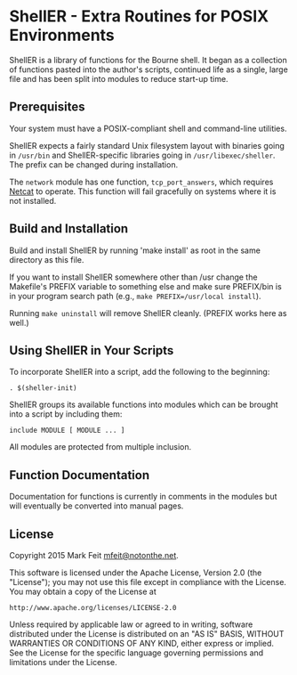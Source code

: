 # ShellER - Extra Routines for POSIX Environments

ShellER is a library of functions for the Bourne shell.  It began as a
collection of functions pasted into the author's scripts, continued
life as a single, large file and has been split into modules to reduce
start-up time.


## Prerequisites

Your system must have a POSIX-compliant shell and command-line
utilities.

ShellER expects a fairly standard Unix filesystem layout with binaries
going in `/usr/bin` and ShellER-specific libraries going in
`/usr/libexec/sheller`.  The prefix can be changed during
installation.

The `network` module has one function, `tcp_port_answers`, which
requires [Netcat](http://nc110.sourceforge.net) to operate.  This
function will fail gracefully on systems where it is not installed.


## Build and Installation

Build and install ShellER by running 'make install' as root in the
same directory as this file.

If you want to install ShellER somewhere other than /usr change the
Makefile's PREFIX variable to something else and make sure PREFIX/bin
is in your program search path (e.g., `make PREFIX=/usr/local install`).

Running `make uninstall` will remove ShellER cleanly.  (PREFIX works
here as well.)



## Using ShellER in Your Scripts

To incorporate ShellER into a script, add the following to the
beginning:

````
. $(sheller-init)
````

ShellER groups its available functions into modules which can be
brought into a script by including them:

```
include MODULE [ MODULE ... ]
```

All modules are protected from multiple inclusion.


## Function Documentation

Documentation for functions is currently in comments in the modules
but will eventually be converted into manual pages.


## License

Copyright 2015 Mark Feit <mfeit@notonthe.net>.

This software is licensed under the Apache License, Version 2.0 (the
"License"); you may not use this file except in compliance with the
License.  You may obtain a copy of the License at

    http://www.apache.org/licenses/LICENSE-2.0

Unless required by applicable law or agreed to in writing, software
distributed under the License is distributed on an "AS IS" BASIS,
WITHOUT WARRANTIES OR CONDITIONS OF ANY KIND, either express or
implied.  See the License for the specific language governing
permissions and limitations under the License.
